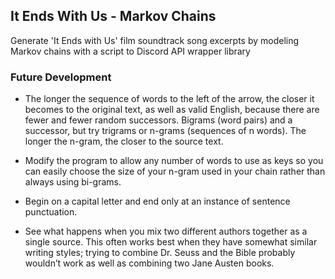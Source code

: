 ## It Ends With Us - Markov Chains

Generate 'It Ends with Us' film soundtrack song excerpts by modeling Markov chains with a script to Discord API wrapper library

### Future Development

- The longer the sequence of words to the left of the arrow, the closer it becomes to the original text, as well as valid English, because there are fewer and fewer random successors. Bigrams (word pairs) and a successor, but try trigrams or n-grams (sequences of n words). The longer the n-gram, the closer to the source text.

- Modify the program to allow any number of words to use as keys so you can easily choose the size of your n-gram used in your chain rather than always using bi-grams.

- Begin on a capital letter and end only at an instance of sentence punctuation.

- See what happens when you mix two different authors together as a single source. This often works best when they have somewhat similar writing styles; trying to combine Dr. Seuss and the Bible probably wouldn’t work as well as combining two Jane Austen books.
